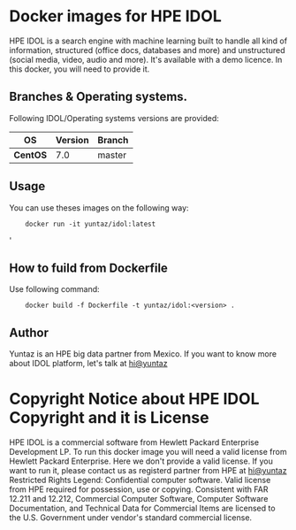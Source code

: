 # Docker images for HPE IDOL
HPE IDOL is a search engine with machine learning built to handle all kind of information, structured (office docs, databases and more) and unstructured (social media, video, audio and more).
It's available with a demo licence. In this docker, you will need to provide it.

## Branches & Operating systems. 
Following IDOL/Operating systems versions are provided:

OS | Version | Branch |
--- | --- | --- |
**CentOS**| 7.0 | master |

## Usage

You can use theses images on the following way:

```
    docker run -it yuntaz/idol:latest
```
'
## How to fuild from Dockerfile

Use following command:

```
    docker build -f Dockerfile -t yuntaz/idol:<version> .
```

## Author				 
Yuntaz is an HPE big data partner from Mexico.
If you want to know more about IDOL platform, let's talk at [hi@yuntaz](mailto:hi@yuntaz.com)

# Copyright Notice about HPE IDOL Copyright and it is License
HPE IDOL is a commercial software from Hewlett Packard Enterprise Development LP. 
To run this docker image you will need a valid license from Hewlett Packard Enterprise.
Here we don't provide a valid license. If you want to run it, please contact us as registerd partner from HPE at [hi@yuntaz](mailto:hi@yuntaz.com)
Restricted Rights Legend: Confidential computer software. Valid license from HPE required for possession, use or copying. 
Consistent with FAR 12.211 and 12.212, Commercial Computer Software, Computer Software Documentation, and
Technical Data for Commercial Items are licensed to the U.S. Government under vendor's standard commercial license.
